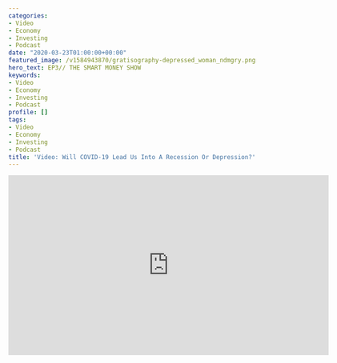 ```yaml
---
categories:
- Video
- Economy
- Investing
- Podcast
date: "2020-03-23T01:00:00+00:00"
featured_image: /v1584943870/gratisography-depressed_woman_ndmgry.png
hero_text: EP3// THE SMART MONEY SHOW
keywords:
- Video
- Economy
- Investing
- Podcast
profile: []
tags:
- Video
- Economy
- Investing
- Podcast
title: 'Video: Will COVID-19 Lead Us Into A Recession Or Depression?'
---
```

<iframe src="https://player.vimeo.com/video/399721136" width="640" height="360" frameborder="0" allow="autoplay; fullscreen" allowfullscreen></iframe>